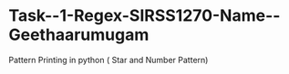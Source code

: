 # Task--1-Regex-SIRSS1270-Name--Geethaarumugam
Pattern Printing in python ( Star and Number Pattern)
